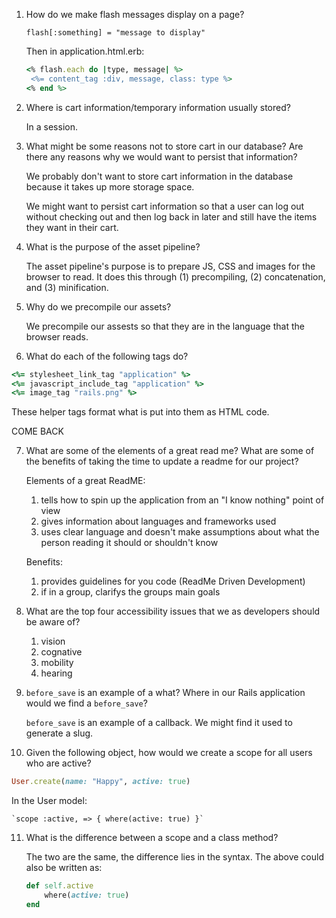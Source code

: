 1. How do we make flash messages display on a page?

	```flash[:something] = "message to display"```

	Then in application.html.erb:
	
	```ruby
	<% flash.each do |type, message| %>
 	 <%= content_tag :div, message, class: type %>
	<% end %>
	```

2. Where is cart information/temporary information usually stored?

	In a session.

3. What might be some reasons not to store cart in our database? Are there any reasons why we would want to persist that information?

	We probably don't want to store cart information in the database because it takes up more storage space.
	
	We might want to persist cart information so that a user can log out without checking out and then log back in later and still have the items they want in their cart.

4. What is the purpose of the asset pipeline?

	The asset pipeline's purpose is to prepare JS, CSS and images for the browser to read. It does this through (1) precompiling, (2) concatenation, and (3) minification.

5. Why do we precompile our assets?

	We precompile our assests so that they are in the language that the browser reads.

6. What do each of the following tags do?

```ruby 
<%= stylesheet_link_tag "application" %>
<%= javascript_include_tag "application" %>
<%= image_tag "rails.png" %>
```

These helper tags format what is put into them as HTML code.

COME BACK

7. What are some of the elements of a great read me? What are some of the benefits of taking the time to update a readme for our project?

	Elements of a great ReadME:
	1. tells how to spin up the application from an "I know nothing" point of view
	2. gives information about languages and frameworks used
	3. uses clear language and doesn't make assumptions about what the person reading it should or shouldn't know

	Benefits:
	1. provides guidelines for you code (ReadMe Driven Development)
	2. if in a group, clarifys the groups main goals

8. What are the top four accessibility issues that we as developers should be aware of?

	1. vision
	2. cognative
	3. mobility
	4. hearing

9. `before_save` is an example of a what? Where in our Rails application would we find a `before_save`?

	`before_save` is an example of a callback. We might find it used to generate a slug.

10. Given the following object, how would we create a scope for all users who are active?

```ruby 
User.create(name: "Happy", active: true)
```

In the User model:
	
	`scope :active, => { where(active: true) }`

11. What is the difference between a scope and a class method?

	The two are the same, the difference lies in the syntax. The above could also be written as:
	
	```ruby
  	def self.active
    	where(active: true)
  	end
  	```
